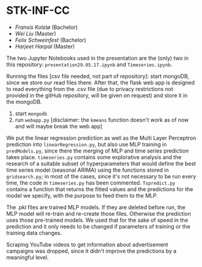 # STK-INF-CC

- *Fransis Kolstø*       (Bachelor)
- *Wei Liu*              (Master)
- *Felix Schweinfest*    (Bachelor)
- *Harjeet Harpal*       (Master)


The two Jupyter Notebooks used in the presentation are the (only) two in this repository: `presentation29.05.17.ipynb` and `Timeseries.ipynb`.

Running the files [csv file needed, not part of repository]: start mongoDB, since we store our read files there. After that, the flask web app is designed to read everything from the .csv file (due to privacy restrictions not provided in the gitHub repository, will be given on request) and store it in the mongoDB.

1) start `mongodb`
2) run `webapp.py` [disclaimer: the `kmeans` function doesn't work as of now and will maybe break the web app]

We put the linear regression prediction as well as the Multi Layer Perceptron prediction into `linearRegression.py`, but also use MLP training in `predModels.py`, since there the merging of MLP and time series prediction takes place.
`timeseries.py` contains some explorative analysis and the research of a suitable subset of hyperparameters that would define the best time series model (seasonal ARIMA) using the functions stored in `gridsearch.py`; in most of the cases, since it's not necessary to be run every time, the code in `timeseries.py` has been commented.
`Tspredict.py` contains a function that returns the fitted values and the predictions for the model we specify, with the purpose to feed them to the MLP.

The .pkl files are trained MLP models. If they are deleted before run, the MLP model will re-train and re-create those files. Otherwise the prediction uses those pre-trained models. We used that for the sake of speed in the prediction and it only needs to be changed if parameters of training or the training data changes.

Scraping YouTube videos to get information about advertisement campaigns was dropped, since it didn't improve the predictions by a meaningful level.
